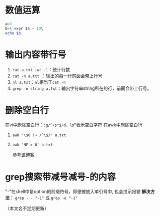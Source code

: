 ﻿
# 数值运算 

```powershell
a=3 
b=\`expr $a + 10\` 
echo $b 
```

# 输出内容带行号 
1. `cat a.txt |wc -l`：统计行数 
2. `cat -n a.txt `：输出的每一行前面会带上行号
3. `nl a.txt`：`nl`相当于`cat -n` 
4. `grep -n string a.txt`：输出字符串string所在的行，前面会带上行号。

# 删除空白行 
在vi中删除空白行：`:g/^\s*$/d`，\s*表示空白字符 
在awk中删除空白行
1. `awk '\$0 !~ /^\$/' a.txt `
2. `awk 'NF > 0' a.txt `

	参考[该博客](https://blog.csdn.net/Eliza1130/article/details/23427385)



# grep搜索带减号减号-的内容 
"-"在shell中是option的前缀符号，即便被放入单引号中, 也会提示报错
**解决方法**： `grep - - "-1"` 或 `grep -e "-1"`

（本文会不定期更新）
